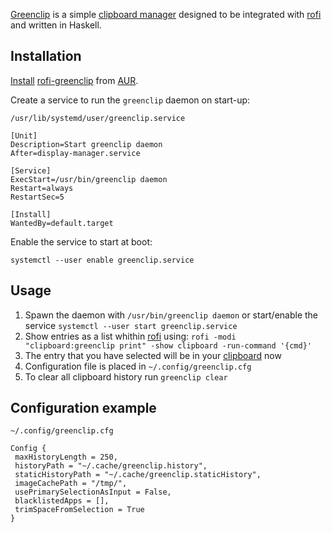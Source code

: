 [Greenclip](https://github.com/erebe/greenclip) is a simple [clipboard manager](/index.php/Clipboard_manager "Clipboard manager") designed to be integrated with [rofi](/index.php/Rofi "Rofi") and written in Haskell.

## Installation

[Install](/index.php/Install "Install") [rofi-greenclip](https://aur.archlinux.org/packages/rofi-greenclip/) from [AUR](/index.php/AUR "AUR").

Create a service to run the `greenclip` daemon on start-up:

 `/usr/lib/systemd/user/greenclip.service` 
```
[Unit]
Description=Start greenclip daemon
After=display-manager.service

[Service]
ExecStart=/usr/bin/greenclip daemon
Restart=always
RestartSec=5

[Install]
WantedBy=default.target

```

Enable the service to start at boot:

`systemctl --user enable greenclip.service`

## Usage

1.  Spawn the daemon with `/usr/bin/greenclip daemon` or start/enable the service `systemctl --user start greenclip.service`
2.  Show entries as a list whithin [rofi](/index.php/Rofi "Rofi") using: `rofi -modi "clipboard:greenclip print" -show clipboard -run-command '{cmd}'`
3.  The entry that you have selected will be in your [clipboard](/index.php/Clipboard "Clipboard") now
4.  Configuration file is placed in `~/.config/greenclip.cfg`
5.  To clear all clipboard history run `greenclip clear`

## Configuration example

 `~/.config/greenclip.cfg` 
```
Config {
 maxHistoryLength = 250,
 historyPath = "~/.cache/greenclip.history",
 staticHistoryPath = "~/.cache/greenclip.staticHistory",
 imageCachePath = "/tmp/",
 usePrimarySelectionAsInput = False,
 blacklistedApps = [],
 trimSpaceFromSelection = True
}

```